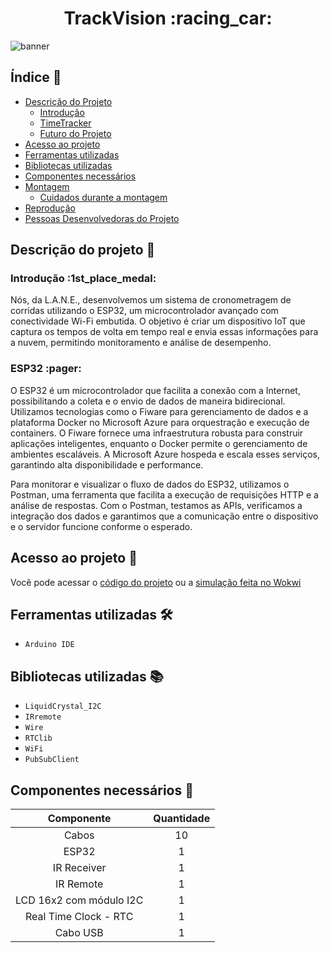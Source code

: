 <h1 align="center">TrackVision :racing_car:</h1> 

![banner](https://github.com/L-A-N-E/CP2_Edge_1SEM/assets/153787379/132308ff-27a0-45e7-8323-80d9103f2390)

## Índice :page_with_curl:

* [Descrição do Projeto](#descrição-do-projeto-memo)
   * [Introdução](#introdução-1st_place_medal)
   * [TimeTracker](#timetracker-2nd_place_medal)
   * [Futuro do Projeto](#futuro-do-projeto-3rd_place_medal)
* [Acesso ao projeto](#acesso-ao-projeto-file_folder)
* [Ferramentas utilizadas](#ferramentas-utilizadas-hammer_and_wrench)
* [Bibliotecas utilizadas](#bibliotecas-utilizadas-books)
* [Componentes necessários](#componentes-necessários-toolbox)
* [Montagem](#montagem-wrench)
   * [Cuidados durante a montagem](#cuidados-durante-a-montagem-warning)
* [Reprodução](#reprodução-gear)
* [Pessoas Desenvolvedoras do Projeto](#pessoas-desenvolvedoras-do-projeto-globe_with_meridians)


## Descrição do projeto :memo:

<h3>Introdução :1st_place_medal:</h3>
<p>
Nós, da L.A.N.E., desenvolvemos um sistema de cronometragem de corridas utilizando o ESP32, um microcontrolador avançado com conectividade Wi-Fi embutida. O objetivo é criar um dispositivo IoT que captura os tempos de volta em tempo real e envia essas informações para a nuvem, permitindo monitoramento e análise de desempenho.
</p>

<h3>ESP32 :pager:</h3>
<p>
O ESP32 é um microcontrolador que facilita a conexão com a Internet, possibilitando a coleta e o envio de dados de maneira bidirecional. Utilizamos tecnologias como o Fiware para gerenciamento de dados e a plataforma Docker no Microsoft Azure para orquestração e execução de containers. O Fiware fornece uma infraestrutura robusta para construir aplicações inteligentes, enquanto o Docker permite o gerenciamento de ambientes escaláveis. A Microsoft Azure hospeda e escala esses serviços, garantindo alta disponibilidade e performance.
</p>

<p>
Para monitorar e visualizar o fluxo de dados do ESP32, utilizamos o Postman, uma ferramenta que facilita a execução de requisições HTTP e a análise de respostas. Com o Postman, testamos as APIs, verificamos a integração dos dados e garantimos que a comunicação entre o dispositivo e o servidor funcione conforme o esperado.
</p>

## Acesso ao projeto :file_folder:

Você pode acessar o [código do projeto](code/TrackVisionCode.ino) ou a [simulação feita no Wokwi](https://wokwi.com/projects/409286303085618177)

## Ferramentas utilizadas :hammer_and_wrench:

- `Arduino IDE`

## Bibliotecas utilizadas :books:

- ``LiquidCrystal_I2C``
- ``IRremote``
- ``Wire``
- ``RTClib``
- ``WiFi``
- ``PubSubClient``

## Componentes necessários :toolbox:

|   Componente   | Quantidade |
|:--------------:|:----------:|
|      Cabos     |     10     |
|   ESP32  |     1      |
| IR Receiver  |     1      |
| IR Remote  |     1      |
| LCD 16x2 com módulo I2C |     1      |
| Real Time Clock - RTC |     1     |
|    Cabo USB    |     1     |
